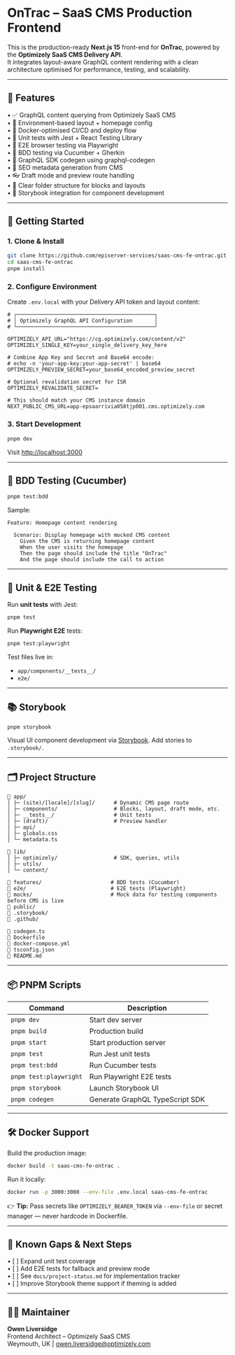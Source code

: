 # OnTrac – SaaS CMS Production Frontend

This is the production-ready **Next.js 15** front-end for **OnTrac**, powered by the **Optimizely SaaS CMS Delivery API**.  
It integrates layout-aware GraphQL content rendering with a clean architecture optimised for performance, testing, and scalability.

---

## 🧩 Features

• ✅ GraphQL content querying from Optimizely SaaS CMS  
• 🔧 Environment-based layout + homepage config  
• 🐳 Docker-optimised CI/CD and deploy flow  
• 🧪 Unit tests with Jest + React Testing Library  
• 🧪 E2E browser testing via Playwright  
• 🧪 BDD testing via Cucumber + Gherkin  
• 📐 GraphQL SDK codegen using graphql-codegen  
• 📄 SEO metadata generation from CMS  
• 👓 Draft mode and preview route handling  
• 📂 Clear folder structure for blocks and layouts  
• 🎨 Storybook integration for component development

---

## 🚀 Getting Started

### 1. Clone & Install

```bash
git clone https://github.com/episerver-services/saas-cms-fe-ontrac.git
cd saas-cms-fe-ontrac
pnpm install
```

### 2. Configure Environment

Create `.env.local` with your Delivery API token and layout content:

```env
# ┌────────────────────────────────────────────┐
# │ Optimizely GraphQL API Configuration       │
# └────────────────────────────────────────────┘

OPTIMIZELY_API_URL="https://cg.optimizely.com/content/v2"
OPTIMIZELY_SINGLE_KEY=your_single_delivery_key_here

# Combine App Key and Secret and Base64 encode:
# echo -n 'your-app-key:your-app-secret' | base64
OPTIMIZELY_PREVIEW_SECRET=your_base64_encoded_preview_secret

# Optional revalidation secret for ISR
OPTIMIZELY_REVALIDATE_SECRET=

# This should match your CMS instance domain
NEXT_PUBLIC_CMS_URL=app-epsaarrivia058tjp001.cms.optimizely.com
```

### 3. Start Development

```bash
pnpm dev
```

Visit [http://localhost:3000](http://localhost:3000)

---

## 🧪 BDD Testing (Cucumber)

```bash
pnpm test:bdd
```

Sample:

```gherkin
Feature: Homepage content rendering

  Scenario: Display homepage with mocked CMS content
    Given the CMS is returning homepage content
    When the user visits the homepage
    Then the page should include the title "OnTrac"
    And the page should include the call to action
```

---

## 🧪 Unit & E2E Testing

Run **unit tests** with Jest:

```bash
pnpm test
```

Run **Playwright E2E** tests:

```bash
pnpm test:playwright
```

Test files live in:

- `app/components/__tests__/`
- `e2e/`

---

## 📚 Storybook

```bash
pnpm storybook
```

Visual UI component development via [Storybook](https://storybook.js.org). Add stories to `.storybook/`.

---

## 🗂️ Project Structure

```
📁 app/
│ ├─ (site)/[locale]/[slug]/      # Dynamic CMS page route
│ ├─ components/                  # Blocks, layout, draft mode, etc.
│ ├─ __tests__/                   # Unit tests
│ ├─ (draft)/                     # Preview handler
│ ├─ api/
│ ├─ globals.css
│ └─ metadata.ts

📁 lib/
│ ├─ optimizely/                  # SDK, queries, utils
│ ├─ utils/
│ └─ content/

📁 features/                      # BDD tests (Cucumber)
📁 e2e/                           # E2E tests (Playwright)
📁 mocks/                         # Mock data for testing components before CMS is live
📁 public/
📁 .storybook/
📁 .github/

📄 codegen.ts
📄 Dockerfile
📄 docker-compose.yml
📄 tsconfig.json
📄 README.md
```

---

## 📦 PNPM Scripts

| Command                | Description                     |
| ---------------------- | ------------------------------- |
| `pnpm dev`             | Start dev server                |
| `pnpm build`           | Production build                |
| `pnpm start`           | Start production server         |
| `pnpm test`            | Run Jest unit tests             |
| `pnpm test:bdd`        | Run Cucumber tests              |
| `pnpm test:playwright` | Run Playwright E2E tests        |
| `pnpm storybook`       | Launch Storybook UI             |
| `pnpm codegen`         | Generate GraphQL TypeScript SDK |

---

## 🛠️ Docker Support

Build the production image:

```bash
docker build -t saas-cms-fe-ontrac .
```

Run it locally:

```bash
docker run -p 3000:3000 --env-file .env.local saas-cms-fe-ontrac
```

👉 **Tip:** Pass secrets like `OPTIMIZELY_BEARER_TOKEN` via `--env-file` or secret manager — never hardcode in Dockerfile.

---

## 📌 Known Gaps & Next Steps

• [ ] Expand unit test coverage  
• [ ] Add E2E tests for fallback and preview mode  
• [ ] See `docs/project-status.md` for implementation tracker  
• [ ] Improve Storybook theme support if theming is added

---

## 👨‍💻 Maintainer

**Owen Liversidge**  
Frontend Architect – Optimizely SaaS CMS  
Weymouth, UK | owen.liversidge@optimizely.com
